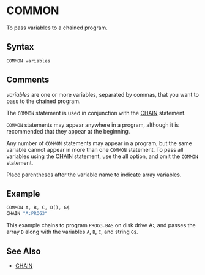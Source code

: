 # COMMON

To pass variables to a chained program.

## Syntax

`COMMON variables`

## Comments

*variables* are one or more variables, separated by commas, that you want to pass to the chained program.

The `COMMON` statement is used in conjunction with the [CHAIN](chain) statement.

`COMMON` statements may appear anywhere in a program, although it is recommended that they appear at the beginning.

Any number of `COMMON` statements may appear in a program, but the same variable cannot appear in more than one `COMMON` statement. To pass all variables using the [CHAIN](chain) statement, use the all option, and omit the `COMMON` statement.

Place parentheses after the variable name to indicate array variables.

## Example

```vb
COMMON A, B, C, D(), G$
CHAIN "A:PROG3"
```

This example chains to program `PROG3.BAS` on disk drive A:, and passes the array `D` along with the variables `A`, `B`, `C`, and string `G$`.

## See Also

* [CHAIN](CHAIN)
